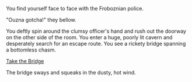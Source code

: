 You find yourself face to face with the Froboznian police.

"Ouzna gotcha!" they bellow.

You deftly spin around the clumsy officer's hand and rush out the doorway on the
other side of the room.  You enter a huge, poorly lit cavern and desperately search
for an escape route.  You see a rickety bridge spanning a bottomless chasm.

[Take the Bridge](../get-away/get-away.md)

The bridge sways and squeaks in the dusty, hot wind.
